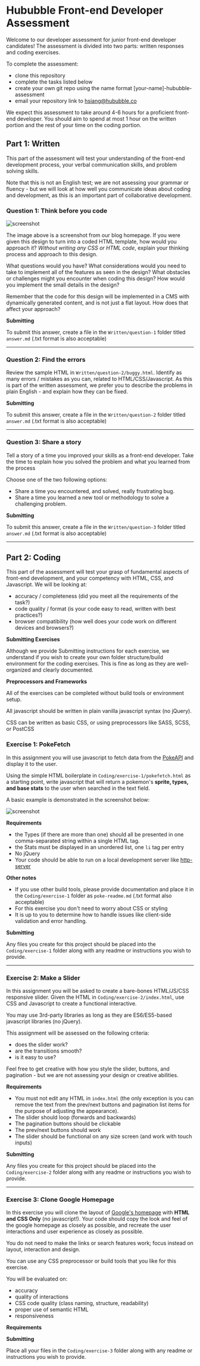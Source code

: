 # Hububble Front-end Developer Assessment

Welcome to our developer assessment for junior front-end developer candidates! The assessment is divided into two parts: written responses and coding exercises.

To complete the assessment: 

- clone this repository
- complete the tasks listed below
- create your own git repo using the name format \[your-name\]-hububble-assessment
- email your repository link to hsiang@hububble.co

We expect this assessment to take around 4-6 hours for a proficient front-end developer. You should aim to spend at most 1 hour on the written portion and the rest of your time on the coding portion.


## Part 1: Written

This part of the assessment will test your understanding of the front-end development process, your verbal communication skills, and problem solving skills.

Note that this is not an English test; we are not assessing your grammar or fluency - but we will look at how well you communicate ideas about coding and development, as this is an important part of collaborative development. 

### Question 1: Think before you code

![screenshot](/Written/question-1/reference.png?raw=true)

The image above is a screenshot from our blog homepage. If you were given this design to turn into a coded HTML template, how would you approach it? _Without writing any CSS or HTML code_, explain your thinking process and approach to this design. 

What questions would you have? What considerations would you need to take to implement all of the features as seen in the design? What obstacles or challenges might you encounter when coding this design? How would you implement the small details in the design?

Remember that the code for this design will be implemented in a CMS with dynamically generated content, and is not just a flat layout. How does that affect your approach? 

**Submitting**

To submit this answer, create a file in the `Written/question-1` folder titled `answer.md` (.txt format is also acceptable)

----

### Question 2: Find the errors

Review the sample HTML in `Written/question-2/buggy.html`. Identify as many errors / mistakes as you can, related to HTML/CSS/Javascript. As this is part of the written assessment, we prefer you to describe the problems in plain English - and explain how they can be fixed.

**Submitting**

To submit this answer, create a file in the `Written/question-2` folder titled `answer.md` (.txt format is also acceptable)

----

### Question 3: Share a story

Tell a story of a time you improved your skills as a front-end developer. Take the time to explain how you solved the problem and what you learned from the process

Choose one of the two following options:

- Share a time you encountered, and solved, really frustrating bug.
- Share a time you learned a new tool or methodology to solve a challenging problem.

**Submitting**

To submit this answer, create a file in the `Written/question-3` folder titled `answer.md` (.txt format is also acceptable)

----

## Part 2: Coding

This part of the assessment will test your grasp of fundamental aspects of front-end development, and your competency with HTML, CSS, and Javascript. We will be looking at: 

- accuracy / completeness (did you meet all the requirements of the task?)
- code quality / format (is your code easy to read, written with best practices?)
- browser compatibility (how well does your code work on different devices and browsers?)

**Submitting Exercises**

Although we provide Submitting instructions for each exercise, we understand if you wish to create your own folder structure/build environment for the coding exercises. This is fine as long as they are well-organized and clearly documented.

**Preprocessors and Frameworks**

All of the exercises can be completed without build tools or environment setup.

All javascript should be written in plain vanilla javascript syntax (no jQuery).

CSS can be written as basic CSS, or using preprocessors like SASS, SCSS, or PostCSS


### Exercise 1: PokeFetch

In this assignment you will use javascript to fetch data from the [PokeAPI](https://monosnap.com/file/9RGVewjicuP2ls5RXKRyZITzfOj2f1) and display it to the user. 

Using the simple HTML boilerplate in `Coding/exercise-1/pokefetch.html` as a starting point, write javascript that will return a pokemon's **sprite, types, and base stats** to the user when searched in the text field.

A basic example is demonstrated in the screenshot below: 

![screenshot](/Coding/exercise-1/pokefetch-screenshot.png?raw=true)

**Requirements**

- the Types (if there are more than one) should all be presented in one comma-separated string within a single HTML tag.
- the Stats must be displayed in an unordered list, one `li` tag per entry
- No jQuery
- Your code should be able to run on a local development server like [http-server](https://www.npmjs.com/package/http-server)

**Other notes**

- If you use other build tools, please provide documentation and place it in the `Coding/exercise-1` folder as `poke-readme.md` (.txt format also acceptable)
- For this exercise you don't need to worry about CSS or styling
- It is up to you to determine how to handle issues like client-side validation and error handling.

**Submitting** 

Any files you create for this project should be placed into the `Coding/exercise-1` folder along with any readme or instructions you wish to provide.

---

### Exercise 2: Make a Slider

In this assignment you will be asked to create a bare-bones HTML/JS/CSS responsive slider. Given the HTML in `Coding/exercise-2/index.html`, use CSS and Javascript to create a functional interactive. 

You may use 3rd-party libraries as long as they are ES6/ES5-based javascript libraries (no jQuery). 

This assignment will be assessed on the following criteria:

- does the slider work?
- are the transitions smooth? 
- is it easy to use?

Feel free to get creative with how you style the slider, buttons, and pagination - but we are not assessing your design or creative abilities. 

**Requirements** 

- You must not edit any HTML in `index.html` (the only exception is you can remove the text from the prev/next buttons and pagination list items for the purpose of adjusting the appearance).
- The slider should loop (forwards and backwards)
- The pagination buttons should be clickable
- The prev/next buttons should work
- The slider should be functional on any size screen (and work with touch inputs)

**Submitting** 

Any files you create for this project should be placed into the `Coding/exercise-2` folder along with any readme or instructions you wish to provide.

---

### Exercise 3: Clone Google Homepage

In this exercise you will clone the layout of [Google's homepage](https://google.com) with **HTML and CSS Only** (no javascript!). Your code should copy the look and feel of the google homepage as closely as possible, and recreate the user interactions and user experience as closely as possible. 

You do not need to make the links or search features work; focus instead on layout, interaction and design.

You can use any CSS preprocessor or build tools that you like for this exercise.

You will be evaluated on:

- accuracy
- quality of interactions
- CSS code quality (class naming, structure, readability)
- proper use of semantic HTML
- responsiveness 

**Requirements**

**Submitting** 

Place all your files in the `Coding/exercise-3` folder along with any readme or instructions you wish to provide.
